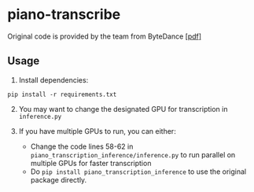 # piano-transcribe
Original code is provided by the team from ByteDance [[pdf]](https://arxiv.org/pdf/2010.01815.pdf)  


## Usage

1. Install dependencies:  

```
pip install -r requirements.txt
```

2. You may want to change the designated GPU for transcription in `inference.py`  

3. If you have multiple GPUs to run, you can either:  
    - Change the code lines 58-62 in `piano_transcription_inference/inference.py` to run parallel on multiple GPUs for faster transcription  
    - Do `pip install piano_transcription_inference` to use the original package directly.  
